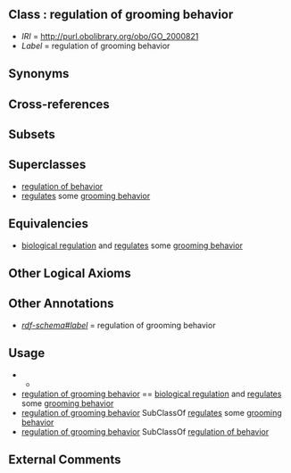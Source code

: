 
## Class : regulation of grooming behavior

 * *IRI* = http://purl.obolibrary.org/obo/GO_2000821
 * *Label* = regulation of grooming behavior

## Synonyms


## Cross-references


## Subsets


## Superclasses

 * [regulation of behavior](../../GO/95/GO_0050795.md)
 * [regulates](../../RO/11/RO_0002211.md) some [grooming behavior](../../GO/25/GO_0007625.md)

## Equivalencies

 * [biological regulation](../../GO/07/GO_0065007.md) and [regulates](../../RO/11/RO_0002211.md) some [grooming behavior](../../GO/25/GO_0007625.md)

## Other Logical Axioms


## Other Annotations

 * *[rdf-schema#label](../../el/rdf-schema#label.md)* = regulation of grooming behavior

## Usage

 * -
 * [regulation of grooming behavior](../../GO/21/GO_2000821.md) == [biological regulation](../../GO/07/GO_0065007.md) and [regulates](../../RO/11/RO_0002211.md) some [grooming behavior](../../GO/25/GO_0007625.md)
 * [regulation of grooming behavior](../../GO/21/GO_2000821.md) SubClassOf [regulates](../../RO/11/RO_0002211.md) some [grooming behavior](../../GO/25/GO_0007625.md)
 * [regulation of grooming behavior](../../GO/21/GO_2000821.md) SubClassOf [regulation of behavior](../../GO/95/GO_0050795.md)

## External Comments

